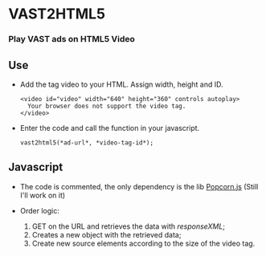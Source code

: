 # VAST2HTML5
### Play VAST ads on HTML5 Video


## Use
  * Add the tag video to your HTML. Assign width, height and ID.

        <video id="video" width="640" height="360" controls autoplay>
          Your browser does not support the video tag.
        </video>

  * Enter the code and call the function in your javascript.

        vast2html5(*ad-url*, *video-tag-id*);


## Javascript

 * The code is commented, the only dependency is the lib [Popcorn.js](http://popcornjs.org/) (Still I'll work on it)

* Order logic:
    1. GET on the URL and retrieves the data with *responseXML*;
    2. Creates a new object with the retrieved data;
    3. Create new source elements according to the size of the video tag.